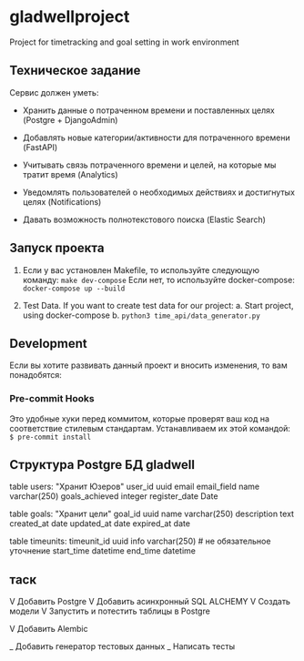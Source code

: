 # gladwellproject
Project for timetracking and goal setting in work environment

## Техническое задание
Сервис должен уметь:
- Хранить данные о потраченном времени и поставленных целях (Postgre + DjangoAdmin)
- Добавлять новые категории/активности для потраченного времени (FastAPI)

- Учитывать связь потраченного времени и целей, на которые мы тратит время (Analytics)
- Уведомлять пользователей о необходимых действиях и достигнутых целях (Notifications)
- Давать возможность полнотекстового поиска (Elastic Search)

## Запуск проекта
1. Если у вас установлен Makefile, то используйте следующую команду:
```make dev-compose```
Если нет, то используйте docker-compose:
```docker-compose up --build```

2. Test Data. If you want to create test data for our project:
		a. Start project, using docker-compose
		b. ```python3 time_api/data_generator.py```



## Development
Если вы хотите развивать данный проект и вносить изменения, то вам понадобятся:
### Pre-commit Hooks
Это удобные хуки перед коммитом, которые проверят ваш код на соответствие стилевым стандартам. Устанавливаем их этой командой:
```$ pre-commit install```


## Структура Postgre БД gladwell

table users:
		"Хранит Юзеров"
		user_id uuid
		email email_field
		name varchar(250)
		goals_achieved integer
		register_date Date

table goals:
		"Хранит цели"
		goal_id uuid
		name varchar(250)
		description text
		created_at date
		updated_at date
		expired_at date

table timeunits:
		timeunit_id uuid
		info varchar(250) # не обязательное уточнение
		start_time datetime
		end_time datetime

## таск
V Добавить Postgre
V Добавить асинхронный SQL ALCHEMY
V Создать модели
V Запустить и потестить таблицы в Postgre

V Добавить Alembic

_ Добавить генератор тестовых данных
_ Написать тесты
